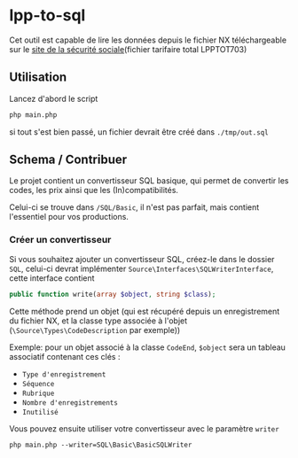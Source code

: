 # lpp-to-sql

Cet outil est capable de lire les données depuis le fichier NX téléchargeable sur le [site de la sécurité sociale](http://www.codage.ext.cnamts.fr/codif/tips//telecharge/index_tele.php?p_site=AMELI)(fichier tarifaire total LPPTOT703)

## Utilisation

Lancez d'abord le script

```bash
php main.php
```

si tout s'est bien passé, un fichier devrait être créé dans `./tmp/out.sql`


## Schema / Contribuer

Le projet contient un convertisseur SQL basique, qui permet de convertir les codes, les prix ainsi que les (In)compatibilités. 

Celui-ci se trouve dans `/SQL/Basic`, il n'est pas parfait, mais contient l'essentiel pour vos productions.

### Créer un convertisseur

Si vous souhaitez ajouter un convertisseur SQL, créez-le dans le dossier `SQL`,
celui-ci devrat implémenter `Source\Interfaces\SQLWriterInterface`, cette interface contient

```php
public function write(array $object, string $class);
```

Cette méthode prend un objet (qui est récupéré depuis un enregistrement du fichier NX, et la classe type associée à l'objet (`\Source\Types\CodeDescription` par exemple))

Exemple: pour un objet associé à la classe `CodeEnd`, 
`$object` sera un tableau associatif contenant ces clés :
- `Type d'enregistrement`
- `Séquence`
- `Rubrique`
- `Nombre d'enregistrements`
- `Inutilisé`


Vous pouvez ensuite utiliser votre convertisseur avec le paramètre `writer`
```
php main.php --writer=SQL\Basic\BasicSQLWriter
```